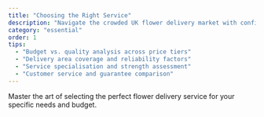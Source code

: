 ```yaml
---
title: "Choosing the Right Service"
description: "Navigate the crowded UK flower delivery market with confidence using our comprehensive service selection framework."
category: "essential"
order: 1
tips:
  - "Budget vs. quality analysis across price tiers"
  - "Delivery area coverage and reliability factors"
  - "Service specialisation and strength assessment"
  - "Customer service and guarantee comparison"
---
```


Master the art of selecting the perfect flower delivery service for your specific needs and budget.
